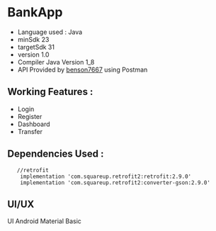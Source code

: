# BankApp

* Language used : Java
* minSdk 23
* targetSdk 31
* version 1.0
* Compiler Java Version 1_8
* API Provided by [benson7667](https://github.com/RDCMDT/mdt-homework-instruction/blob/master/README.md) using Postman

## Working Features :
* Login
* Register
* Dashboard
* Transfer

## Dependencies Used :
```
   //retrofit
    implementation 'com.squareup.retrofit2:retrofit:2.9.0'
    implementation 'com.squareup.retrofit2:converter-gson:2.9.0'
```

## UI/UX
UI Android Material Basic
